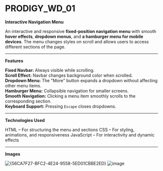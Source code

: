 # PRODIGY_WD_01

**Interactive Navigation Menu**  

An interactive and responsive **fixed-position navigation menu** with smooth **hover effects**, **dropdown menus**, and **a hamburger menu for mobile devices**. The menu changes styles on scroll and allows users to access different sections of the page.  

---

**Features** 

**Fixed Navbar:** Always visible while scrolling.  
**Scroll Effect:** Navbar changes background color when scrolled.  
**Dropdown Menu:** The "More" button expands a dropdown without affecting other menu items.  
**Hamburger Menu:** Collapsible navigation for smaller screens.  
**Smooth Navigation:** Clicking a menu item smoothly scrolls to the corresponding section.  
**Keyboard Support:** Pressing `Escape` closes dropdowns.  

---

**Technologies Used**

HTML – For structuring the menu and sections
CSS – For styling, animations, and responsiveness
JavaScript – For interactivity and dynamic effects

---

**Images**

![{56CA7F27-BFC2-4E24-9558-5ED01CBBE2ED}](https://github.com/user-attachments/assets/6a36087d-3bb7-46ad-b50e-292b1d8dff3a)
![image](https://github.com/user-attachments/assets/58185e71-66a6-4a08-ae97-5dcbc311d745)



